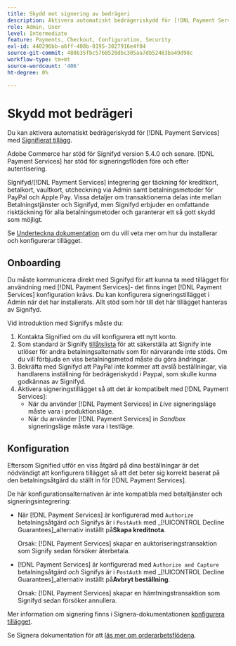 ```yaml
---
title: Skydd mot signering av bedrägeri
description: Aktivera automatiskt bedrägeriskydd för [!DNL Payment Services] med Signifyd.
role: Admin, User
level: Intermediate
feature: Payments, Checkout, Configuration, Security
exl-id: 440296bb-a6ff-408b-8195-3027916e4f84
source-git-commit: 480b35fbc57b8528dbc305aa7db52483ba49d98c
workflow-type: tm+mt
source-wordcount: '406'
ht-degree: 0%

---
```


# Skydd mot bedrägeri

Du kan aktivera automatiskt bedrägeriskydd för [!DNL Payment Services] med [Signifierat tillägg](https://commercemarketplace.adobe.com/signifyd-module-connect.html).

Adobe Commerce har stöd för Signifyd version 5.4.0 och senare. [!DNL Payment Services] har stöd för signeringsflöden före och efter autentisering.

Signifyd/[!DNL Payment Services] integrering ger täckning för kreditkort, betalkort, vaultkort, utcheckning via Admin samt betalningsmetoder för PayPal och Apple Pay. Vissa detaljer om transaktionerna delas inte mellan Betalningstjänster och Signifyd, men Signifyd erbjuder en omfattande risktäckning för alla betalningsmetoder och garanterar ett så gott skydd som möjligt.

Se [Underteckna dokumentation](https://community.signifyd.com/support/s/article/magento-2-extension-install-guide?language=en_US#downloadandinstallingmagento2extension) om du vill veta mer om hur du installerar och konfigurerar tillägget.

## Onboarding

Du måste kommunicera direkt med Signifyd för att kunna ta med tillägget för användning med [!DNL Payment Services]- det finns inget [!DNL Payment Services] konfiguration krävs. Du kan konfigurera signeringstillägget i Admin när det har installerats. Allt stöd som hör till det här tillägget hanteras av Signifyd.

Vid introduktion med Signifys måste du:

1. Kontakta Signified om du vill konfigurera ett nytt konto.
1. Som standard är Signify [tillåtslista](https://github.com/signifyd/magento2/blob/main/docs/RESTRICT-PAYMENTS.md) för att säkerställa att Signify inte utlöser för andra betalningsalternativ som för närvarande inte stöds. Om du vill förbjuda en viss betalningsmetod måste du göra ändringar.
1. Bekräfta med Signifyd att PayPal inte kommer att avslå beställningar, via handlarens inställning för bedrägeriskydd i Paypal, som skulle kunna godkännas av Signifyd.
1. Aktivera signeringstillägget så att det är kompatibelt med [!DNL Payment Services]:
   * När du använder [!DNL Payment Services] in _Live_ signeringsläge måste vara i produktionsläge.
   * När du använder [!DNL Payment Services] in _Sandbox_ signeringsläge måste vara i testläge.

## Konfiguration

Eftersom Signified utför en viss åtgärd på dina beställningar är det nödvändigt att konfigurera tillägget så att det beter sig korrekt baserat på den betalningsåtgärd du ställt in för [!DNL Payment Services].

De här konfigurationsalternativen är inte kompatibla med betaltjänster och signeringsintegrering:

* När [!DNL Payment Services] är konfigurerad med `Authorize` betalningsåtgärd _och_ Signifys är i `PostAuth` med _[!UICONTROL Decline Guarantees]_alternativ inställt på&#x200B;**Skapa kreditnota**.

  Orsak: [!DNL Payment Services] skapar en auktoriseringstransaktion som Signify sedan försöker återbetala.


* [!DNL Payment Services] är konfigurerad med `Authorize and Capture` betalningsåtgärd _och_ Signifys är i `PostAuth` med _[!UICONTROL Decline Guarantees]_alternativ inställt på&#x200B;**Avbryt beställning**.

  Orsak: [!DNL Payment Services] skapar en hämtningstransaktion som Signifyd sedan försöker annullera.


Mer information om signering finns i Signera-dokumentationen [konfigurera tillägget](https://community.signifyd.com/support/s/article/magento-2-extension-install-guide?language=en_US#configuringmagento2extension).

Se Signera dokumentation för att [läs mer om orderarbetsflödena](https://community.signifyd.com/support/s/article/magento-2-extension-install-guide?language=en_US#howmagento2works).

